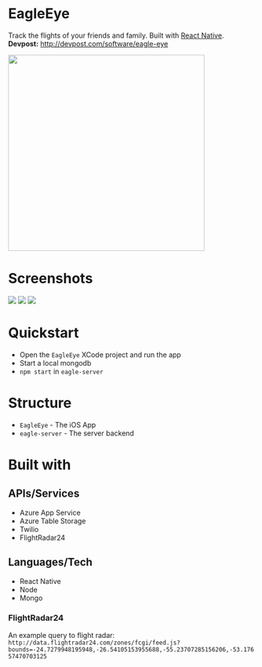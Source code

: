 # EagleEye
Track the flights of your friends and family. Built with [React Native](https://facebook.github.io/react-native/).
**Devpost:** http://devpost.com/software/eagle-eye

<img src="./design/icon1024.png" width="400px" height="400px" />

# Screenshots

![](./design/screenshot/map.jpg)
![](./design/screenshot/flights.jpg)
![](./design/screenshot/settings.jpg)

# Quickstart

- Open the `EagleEye` XCode project and run the app
- Start a local mongodb
- `npm start` in `eagle-server`

# Structure

- `EagleEye` - The iOS App
- `eagle-server` - The server backend

# Built with

## APIs/Services
- Azure App Service
- Azure Table Storage
- Twilio
- FlightRadar24

## Languages/Tech
- React Native
- Node
- Mongo

### FlightRadar24

An example query to flight radar: `http://data.flightradar24.com/zones/fcgi/feed.js?bounds=-24.7279948195948,-26.54105153955688,-55.23707285156206,-53.17657470703125`
